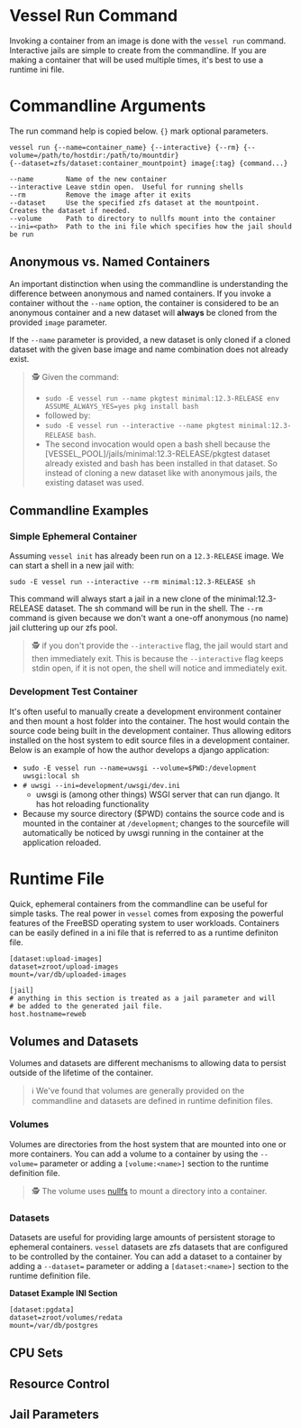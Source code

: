# Vessel Run Command

Invoking a container from an image is done with the `vessel run` command. Interactive jails are simple to create from the commandline.  If you are making a container that will be used multiple times, it's best to use a runtime ini file.

# Commandline Arguments

The run command help is copied below.  `{}` mark optional parameters.

```
vessel run {--name=container_name} {--interactive} {--rm} {--volume=/path/to/hostdir:/path/to/mountdir} 
{--dataset=zfs/dataset:container_mountpoint} image{:tag} {command...}

--name        Name of the new container
--interactive Leave stdin open.  Useful for running shells
--rm          Remove the image after it exits
--dataset     Use the specified zfs dataset at the mountpoint.  Creates the dataset if needed.
--volume      Path to directory to nullfs mount into the container
--ini=<path>  Path to the ini file which specifies how the jail should be run
```

## Anonymous vs. Named Containers

An important distinction when using the commandline is understanding the difference between anonymous and named containers.  If you invoke a container without the `--name` option, the container is considered to be an anonymous container and a new dataset will **always** be cloned from the provided `image` parameter.

If the `--name` parameter is provided, a new dataset is only cloned if a cloned dataset with the given base image and name combination does not already exist.

> 🕵️ Given the command:
> *  `sudo -E vessel run --name pkgtest minimal:12.3-RELEASE env ASSUME_ALWAYS_YES=yes pkg install bash` 
> * followed by:
> *  `sudo -E vessel run --interactive --name pkgtest minimal:12.3-RELEASE bash`.  
> * The second invocation would open a bash shell because the [VESSEL_POOL]/jails/minimal:12.3-RELEASE/pkgtest dataset already existed and bash has been installed in that dataset.  So instead of cloning a new dataset like with anonymous jails, the existing dataset was used.

## Commandline Examples

### Simple Ephemeral Container

Assuming `vessel init` has already been run on a `12.3-RELEASE` image.  We can start a shell in a new jail with:

`sudo -E vessel run --interactive --rm minimal:12.3-RELEASE sh`

This command will always start a jail in a new clone of the minimal:12.3-RELEASE dataset.  The sh command will be run in the shell.  The `--rm` command is given because we don't want a one-off anonymous (no name) jail cluttering up our zfs pool.

> 🕵️ if you don't provide the `--interactive` flag, the jail would start and then immediately exit.  This is because the `--interactive` flag keeps stdin open, if it is not open, the shell will notice and immediately exit.

### Development Test Container

It's often useful to manually create a development environment container and then mount a host folder into the container.  The host would contain the source code being built in the development container.  Thus allowing editors installed on the host system to edit source files in a development container.  Below is an example of how the author develops a django application:

* `sudo -E vessel run --name=uwsgi --volume=$PWD:/development uwsgi:local sh`
* `# uwsgi --ini=development/uwsgi/dev.ini`
   * uwsgi is (among other things) WSGI server that can run django.  It has hot reloading functionality
* Because my source directory ($PWD) contains the source code and is mounted in the container at `/development`; changes to the sourcefile will automatically be noticed by uwsgi running in the container at the application reloaded. 

# Runtime File

Quick, ephemeral containers from the commandline can be useful for simple tasks.  The real power in `vessel` comes from exposing the powerful features of the FreeBSD operating system to user workloads.  Containers can be easily defined in a ini file that is referred to as a runtime definiton file.

```
[dataset:upload-images]
dataset=zroot/upload-images
mount=/var/db/uploaded-images

[jail]
# anything in this section is treated as a jail parameter and will
# be added to the generated jail file.
host.hostname=reweb
```

## Volumes and Datasets

Volumes and datasets are different mechanisms to allowing data to persist outside of the lifetime of the container.

> ℹ️ We've found that volumes are generally provided on the commandline and datasets are defined in runtime definition files.

### Volumes

Volumes are directories from the host system that are mounted into one or more containers.   You can add a volume to a container by using the `--volume=` parameter or adding a `[volume:<name>]` section to the runtime definition file. 

> 🕵️ The volume uses [nullfs](https://www.freebsd.org/cgi/man.cgi?query=nullfs&sektion=&n=1) to mount a directory into a container.

### Datasets
Datasets are useful for providing large amounts of persistent storage to ephemeral containers.  `vessel` datasets are zfs datasets that are configured to be controlled by the container.  You can add a dataset to a container by adding a `--dataset=` parameter or adding a `[dataset:<name>]` section to the runtime definition file.  

**Dataset Example INI Section**
```
[dataset:pgdata]
dataset=zroot/volumes/redata
mount=/var/db/postgres
```

## CPU Sets

## Resource Control

## Jail Parameters

